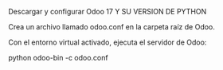 Descargar y configurar Odoo 17 Y SU VERSION DE PYTHON

Crea un archivo llamado odoo.conf en la carpeta raíz de Odoo.

Con el entorno virtual activado, ejecuta el servidor de Odoo:

python odoo-bin -c odoo.conf
